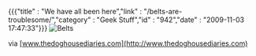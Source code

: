 {{{"title" : "We have all been here","link" : "/belts-are-troublesome/","category" : "Geek Stuff","id" : "942","date" : "2009-11-03 17:47:33"}}}
![Belts](http://www.thedoghousediaries.com/comics/uncategorized/2009-11-02-98d3be4.png)

via [www.thedoghousediaries.com](http://www.thedoghousediaries.com)